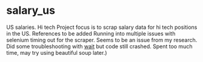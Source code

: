 # salary_us
US salaries.  Hi tech
Project focus is to scrap salary data for hi tech positions in the US.
References to be added
Running into multiple issues with selenium timing out for the scraper.  Seems to 
be an issue from my research.  Did some troubleshooting with [wait]("https://selenium-python.readthedocs.io/waits.html")
but code still crashed.  Spent too much time, may try using beautiful soup later.)


